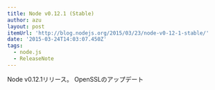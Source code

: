 ```yaml
---
title: Node v0.12.1 (Stable)
author: azu
layout: post
itemUrl: 'http://blog.nodejs.org/2015/03/23/node-v0-12-1-stable/'
date: '2015-03-24T14:03:07.450Z'
tags:
  - node.js
  - ReleaseNote
---
```

Node v0.12.1リリース。
OpenSSLのアップデート
